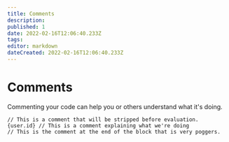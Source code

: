 ```yaml
---
title: Comments
description: 
published: 1
date: 2022-02-16T12:06:40.233Z
tags: 
editor: markdown
dateCreated: 2022-02-16T12:06:40.233Z
---
```


# Comments

Commenting your code can help you or others understand what it's doing.

```
// This is a comment that will be stripped before evaluation.
{user.id} // This is a comment explaining what we're doing
// This is the comment at the end of the block that is very poggers.
```